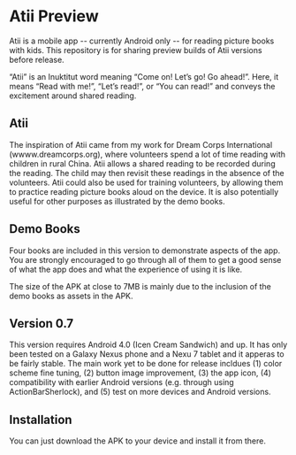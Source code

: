 Atii Preview
============

Atii is a mobile app -- currently Android only -- for reading picture books with kids. This repository is for sharing preview builds of Atii versions before release.

“Atii” is an Inuktitut word meaning “Come on! Let’s go! Go ahead!”. Here, it means “Read with me!”, “Let’s read!”, or “You can read!” and conveys the excitement around shared reading.

Atii
----

The inspiration of Atii came from my work for Dream Corps International (wwww.dreamcorps.org), where volunteers spend a lot of time reading with children in rural China. Atii allows a shared reading to be recorded during the reading. The child may then revisit these readings in the absence of the volunteers. Atii could also be used for training volunteers, by allowing them to practice reading picture books aloud on the device. It is also potentially useful for other purposes as illustrated by the demo books.

Demo Books
----------

Four books are included in this version to demonstrate aspects of the app. You are strongly encouraged to go through all of them to get a good sense of what the app does and what the experience of using it is like.

The size of the APK at close to 7MB is mainly due to the inclusion of the demo books as assets in the APK.

Version 0.7
-----------

This version requires Android 4.0 (Icen Cream Sandwich) and up. It has only been tested on a Galaxy Nexus phone and a Nexu 7 tablet and it apperas to be fairly stable. The main work yet to be done for release incldues (1) color scheme fine tuning, (2) button image improvement, (3) the app icon, (4) compatibility with earlier Android versions (e.g. through using ActionBarSherlock), and (5) test on more devices and Android versions.

Installation
------------

You can just download the APK to your device and install it from there.
